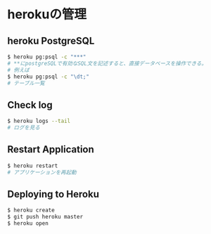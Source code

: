 # herokuの管理

## heroku PostgreSQL

```sh
$ heroku pg:psql -c "***"
# **にpostgreSQLで有効なSQL文を記述すると、直接データベースを操作できる。
# 例えば
$ heroku pg:psql -c "\dt;"
# テーブル一覧
```

## Check log

```sh
$ heroku logs --tail
# ログを見る
```

## Restart Application

```sh
$ heroku restart
# アプリケーションを再起動
```

## Deploying to Heroku

```sh
$ heroku create
$ git push heroku master
$ heroku open
```
